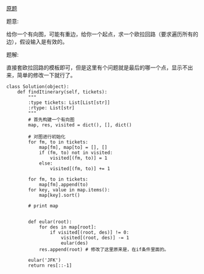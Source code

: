 [原题](https://leetcode.com/problems/reconstruct-itinerary)

题意:

给你一个有向图，可能有重边，给你一个起点，求一个欧拉回路（要求遍历所有的边），假设输入是有效的。


题解:


直接套欧拉回路的模板即可，但是这里有个问题就是最后的哪一个点，显示不出来，简单的修改一下就行了。
```
class Solution(object):
    def findItinerary(self, tickets):
        """
        :type tickets: List[List[str]]
        :rtype: List[str]
        """
        # 首先构建一个有向图
        map, res, visited = dict(), [], dict()
        
        # 对图进行初始化
        for fm, to in tickets:
            map[fm], map[to] = [], []
            if (fm, to) not in visited:
                visited[(fm, to)] = 1
            else:
                visited[(fm, to)] += 1
            
        for fm, to in tickets:
            map[fm].append(to)
        for key, value in map.items():
            map[key].sort()
            
        # print map
        
        
        def eular(root):
            for des in map[root]:
                if visited[(root, des)] != 0:
                    visited[(root, des)] -= 1
                    eular(des)
            res.append(root) # 修改了这里原来是，在if条件里面的。
            
        eular('JFK')
        return res[::-1]
```
